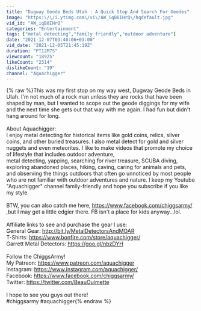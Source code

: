 ```yaml
---
title: "Dugway Geode Beds Utah : A Quick Stop And Search For Geodes"
image: "https:\/\/i.ytimg.com\/vi\/AW_iqB8IHrQ\/hqdefault.jpg"
vid_id: "AW_iqB8IHrQ"
categories: "Entertainment"
tags: ["metal detecting","family friendly","outdoor adventure"]
date: "2021-12-07T03:40:06+03:00"
vid_date: "2021-12-05T21:45:19Z"
duration: "PT12M7S"
viewcount: "18925"
likeCount: "2314"
dislikeCount: "19"
channel: "Aquachigger"
---
```

{% raw %}This was my first stop on my way west, Dugway Geode Beds in Utah. I'm not much of a rock man unless they are rocks that have been shaped by man, but I wanted to scope out the geode diggings for my wife and the next time she gets out that way with me again. I had fun but didn't hang around for long.<br /><br />About Aquachigger:<br />I enjoy metal detecting for historical items like gold coins, relics, silver coins, and other buried treasures. I also metal detect for gold and silver nuggets and even meteorites. I like to make videos that promote my choice of lifestyle that includes outdoor adventure, <br />metal detecting, yapping, searching for river treasure, SCUBA diving, exploring abandoned places, hiking, caving, caring for animals and pets, and observing the things outdoors that often go unnoticed by most people who are not familiar with outdoor adventures and nature. I keep my Youtube &quot;Aquachigger&quot; channel family-friendly and hope you subscribe if you like my style. <br /><br />BTW, you can also catch me here, <a rel="nofollow" target="blank" href="https://www.facebook.com/chiggsarmy/">https://www.facebook.com/chiggsarmy/</a>  ,but I may get a little edgier there. FB isn't a place for kids anyway...lol.<br /><br />Affiliate links to see and purchase the gear I use:<br />General Gear:                    <a rel="nofollow" target="blank" href="http://bit.ly/MetalDetectorsAndMOAR">http://bit.ly/MetalDetectorsAndMOAR</a><br />T-Shirts:                              <a rel="nofollow" target="blank" href="https://www.bonfire.com/store/aquachigger/">https://www.bonfire.com/store/aquachigger/</a><br />Garrett Metal Detectors: <a rel="nofollow" target="blank" href="https://goo.gl/nbzDYH">https://goo.gl/nbzDYH</a><br /><br />Follow the ChiggsArmy!<br />My Patreon: <a rel="nofollow" target="blank" href="https://www.patreon.com/aquachigger">https://www.patreon.com/aquachigger</a><br />Instagram: <a rel="nofollow" target="blank" href="https://www.instagram.com/aquachigger/">https://www.instagram.com/aquachigger/</a><br />Facebook: <a rel="nofollow" target="blank" href="https://www.facebook.com/chiggsarmy/">https://www.facebook.com/chiggsarmy/</a><br />Twitter: <a rel="nofollow" target="blank" href="https://twitter.com/BeauOuimette">https://twitter.com/BeauOuimette</a><br /><br />I hope to see you guys out there!<br />#chiggsarmy #aquachigger{% endraw %}
